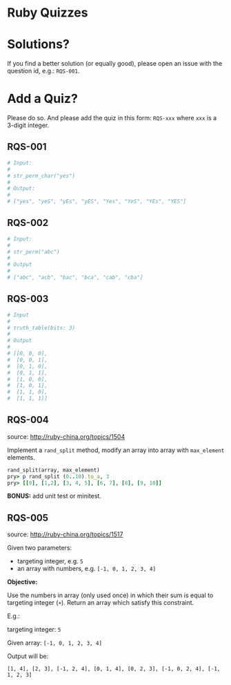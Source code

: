 # Ruby Quizzes

# Solutions?

If you find a better solution (or equally good), please open an issue with the question id, e.g.: `RQS-001`.

# Add a Quiz?

Please do so. And please add the quiz in this form: `RQS-xxx` where `xxx` is a 3-digit integer.

## RQS-001

```ruby
# Input:
#
# str_perm_char("yes")
#
# Output:
#
# ["yes", "yeS", "yEs", "yES", "Yes", "YeS", "YEs", "YES"]
```

## RQS-002

```ruby
# Input:
#
# str_perm("abc")
#
# Output
#
# ["abc", "acb", "bac", "bca", "cab", "cba"]
```

## RQS-003

```ruby
# Input
#
# truth_table(bits: 3)
#
# Output
#
# [[0, 0, 0],
#  [0, 0, 1],
#  [0, 1, 0],
#  [0, 1, 1],
#  [1, 0, 0],
#  [1, 0, 1],
#  [1, 1, 0],
#  [1, 1, 1]]
```

## RQS-004

source: http://ruby-china.org/topics/1504

Implement a `rand_split` method, modify an array into array with `max_element` elements.

```ruby
rand_split(array, max_element)
pry> p rand_split (0..10).to_a, 3
pry> [[0], [1,2], [3, 4, 5], [6, 7], [8], [9, 10]]
```

__BONUS:__ add unit test or minitest.

## RQS-005

source: http://ruby-china.org/topics/1517

Given two parameters:

  - targeting integer, e.g. `5`
  - an array with numbers, e.g. `[-1, 0, 1, 2, 3, 4]`

__Objective:__

Use the numbers in array (only used once) in which their sum is equal to targeting integer (`+`). Return an array which satisfy this constraint.

E.g.:

targeting integer: `5`

Given array: `[-1, 0, 1, 2, 3, 4]`

Output will be:

    [1, 4], [2, 3], [-1, 2, 4], [0, 1, 4], [0, 2, 3], [-1, 0, 2, 4], [-1, 1, 2, 3]